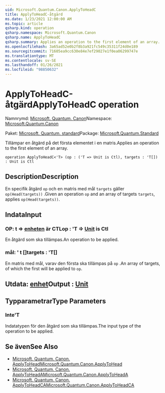 ```yaml
---
uid: Microsoft.Quantum.Canon.ApplyToHeadC
title: ApplyToHeadC-åtgärd
ms.date: 1/23/2021 12:00:00 AM
ms.topic: article
qsharp.kind: operation
qsharp.namespace: Microsoft.Quantum.Canon
qsharp.name: ApplyToHeadC
qsharp.summary: Applies an operation to the first element of an array.
ms.openlocfilehash: 3a65ad52e0b2f8b3a921fc549c35311f24d0e189
ms.sourcegitcommit: 71605ea9cc630e84e7ef29027e1f0ea06299747e
ms.translationtype: MT
ms.contentlocale: sv-SE
ms.lasthandoff: 01/26/2021
ms.locfileid: "98850632"
---
```

# <a name="applytoheadc-operation"></a><span data-ttu-id="2963c-102">ApplyToHeadC-åtgärd</span><span class="sxs-lookup"><span data-stu-id="2963c-102">ApplyToHeadC operation</span></span>

<span data-ttu-id="2963c-103">Namnrymd: [Microsoft. Quantum. Canon](xref:Microsoft.Quantum.Canon)</span><span class="sxs-lookup"><span data-stu-id="2963c-103">Namespace: [Microsoft.Quantum.Canon](xref:Microsoft.Quantum.Canon)</span></span>

<span data-ttu-id="2963c-104">Paket: [Microsoft. Quantum. standard](https://nuget.org/packages/Microsoft.Quantum.Standard)</span><span class="sxs-lookup"><span data-stu-id="2963c-104">Package: [Microsoft.Quantum.Standard](https://nuget.org/packages/Microsoft.Quantum.Standard)</span></span>


<span data-ttu-id="2963c-105">Tillämpar en åtgärd på det första elementet i en matris.</span><span class="sxs-lookup"><span data-stu-id="2963c-105">Applies an operation to the first element of an array.</span></span>

```qsharp
operation ApplyToHeadC<'T> (op : ('T => Unit is Ctl), targets : 'T[]) : Unit is Ctl
```


## <a name="description"></a><span data-ttu-id="2963c-106">Description</span><span class="sxs-lookup"><span data-stu-id="2963c-106">Description</span></span>

<span data-ttu-id="2963c-107">En specifik åtgärd `op` och en matris med mål `targets` gäller `op(Head(targets))` .</span><span class="sxs-lookup"><span data-stu-id="2963c-107">Given an operation `op` and an array of targets `targets`, applies `op(Head(targets))`.</span></span>

## <a name="input"></a><span data-ttu-id="2963c-108">Indata</span><span class="sxs-lookup"><span data-stu-id="2963c-108">Input</span></span>

### <a name="op--t--unit--is-ctl"></a><span data-ttu-id="2963c-109">OP: t => [enheten](xref:microsoft.quantum.lang-ref.unit)  är CTL</span><span class="sxs-lookup"><span data-stu-id="2963c-109">op : 'T => [Unit](xref:microsoft.quantum.lang-ref.unit)  is Ctl</span></span>

<span data-ttu-id="2963c-110">En åtgärd som ska tillämpas.</span><span class="sxs-lookup"><span data-stu-id="2963c-110">An operation to be applied.</span></span>


### <a name="targets--t"></a><span data-ttu-id="2963c-111">mål: ' t []</span><span class="sxs-lookup"><span data-stu-id="2963c-111">targets : 'T[]</span></span>

<span data-ttu-id="2963c-112">En matris med mål, varav den första ska tillämpas på `op` .</span><span class="sxs-lookup"><span data-stu-id="2963c-112">An array of targets, of which the first will be applied to `op`.</span></span>



## <a name="output--unit"></a><span data-ttu-id="2963c-113">Utdata: [enhet](xref:microsoft.quantum.lang-ref.unit)</span><span class="sxs-lookup"><span data-stu-id="2963c-113">Output : [Unit](xref:microsoft.quantum.lang-ref.unit)</span></span>



## <a name="type-parameters"></a><span data-ttu-id="2963c-114">Typparametrar</span><span class="sxs-lookup"><span data-stu-id="2963c-114">Type Parameters</span></span>

### <a name="t"></a><span data-ttu-id="2963c-115">Inte</span><span class="sxs-lookup"><span data-stu-id="2963c-115">'T</span></span>

<span data-ttu-id="2963c-116">Indatatypen för den åtgärd som ska tillämpas.</span><span class="sxs-lookup"><span data-stu-id="2963c-116">The input type of the operation to be applied.</span></span>

## <a name="see-also"></a><span data-ttu-id="2963c-117">Se även</span><span class="sxs-lookup"><span data-stu-id="2963c-117">See Also</span></span>

- [<span data-ttu-id="2963c-118">Microsoft. Quantum. Canon. ApplyToHead</span><span class="sxs-lookup"><span data-stu-id="2963c-118">Microsoft.Quantum.Canon.ApplyToHead</span></span>](xref:Microsoft.Quantum.Canon.ApplyToHead)
- [<span data-ttu-id="2963c-119">Microsoft. Quantum. Canon. ApplyToHeadA</span><span class="sxs-lookup"><span data-stu-id="2963c-119">Microsoft.Quantum.Canon.ApplyToHeadA</span></span>](xref:Microsoft.Quantum.Canon.ApplyToHeadA)
- [<span data-ttu-id="2963c-120">Microsoft. Quantum. Canon. ApplyToHeadCA</span><span class="sxs-lookup"><span data-stu-id="2963c-120">Microsoft.Quantum.Canon.ApplyToHeadCA</span></span>](xref:Microsoft.Quantum.Canon.ApplyToHeadCA)